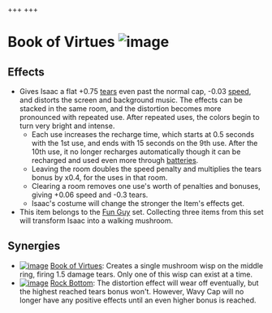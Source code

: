 +++
+++

 # Book of Virtues ![image](/image/Book_of_Virtues.png) 


Effects
---------


* Gives Isaac a flat +0.75 [tears](/wiki/Tears "Tears") even past the normal cap, -0.03 [speed](/wiki/Speed "Speed"), and distorts the screen and background music. The effects can be stacked in the same room, and the distortion becomes more pronounced with repeated use. After repeated uses, the colors begin to turn very bright and intense.
	+ Each use increases the recharge time, which starts at 0.5 seconds with the 1st use, and ends with 15 seconds on the 9th use. After the 10th use, it no longer recharges automatically though it can be recharged and used even more through [batteries](/wiki/Batteries "Batteries").
	+ Leaving the room doubles the speed penalty and multiplies the tears bonus by x0.4, for the uses in that room.
	+ Clearing a room removes one use's worth of penalties and bonuses, giving +0.06 speed and -0.3 tears.
	+ Isaac's costume will change the stronger the Item's effects get.
* This item belongs to the [Fun Guy](/wiki/Fun_Guy "Fun Guy") set. Collecting three items from this set will transform Isaac into a walking mushroom.


Synergies
-----------


* [![image](/image/Book_of_Virtues.png)](/wiki/Book_of_Virtues "Book of Virtues") [Book of Virtues](/wiki/Book_of_Virtues "Book of Virtues"): Creates a single mushroom wisp on the middle ring, firing 1.5 damage tears. Only one of this wisp can exist at a time.
* [![image](/image/Rock_Bottom.png)](/wiki/Rock_Bottom "Rock Bottom") [Rock Bottom](/wiki/Rock_Bottom "Rock Bottom"): The distortion effect will wear off eventually, but the highest reached tears bonus won't. However, Wavy Cap will no longer have any positive effects until an even higher bonus is reached.


